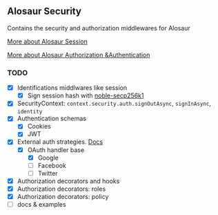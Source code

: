 ## Alosaur Security

Contains the security and authorization middlewares for Alosaur

[More about Alosaur Session](https://github.com/alosaur/alosaur/tree/master/src/security/session)

[More about Alosaur Authorization &Authentication](https://github.com/alosaur/alosaur/tree/master/src/security/authorization)

### TODO

- [x] Identifications middlwares like session
  - [x] Sign session hash with [noble-secp256k1](https://github.com/paulmillr/noble-secp256k1)
- [x] SecurityContext: `context.security.auth.signOutAsync`, `signInAsync`, `identity`
- [x] Authentication schemas
  - [x] Cookies
  - [x] JWT
- [x] External auth strategies. [Docs](https://github.com/alosaur/alosaur/tree/master/src/security/oauth)
  - [x] OAuth handler base
    - [x] Google
    - [ ] Facebook
    - [ ] Twitter
- [x] Authorization decorators and hooks
- [x] Authorization decorators: roles
- [x] Authorization decorators: policy
- [ ] docs & examples
